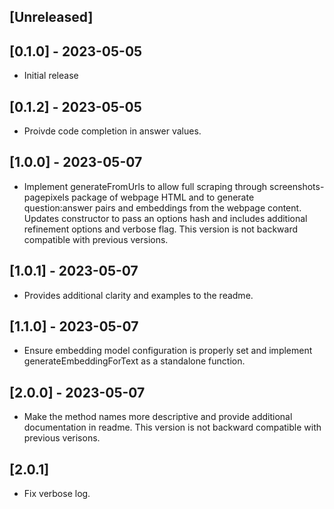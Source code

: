 ## [Unreleased]

## [0.1.0] - 2023-05-05

- Initial release

## [0.1.2] - 2023-05-05

-  Proivde code completion in answer values.

## [1.0.0] - 2023-05-07

-  Implement generateFromUrls to allow full scraping through screenshots-pagepixels package of webpage HTML and to generate question:answer pairs and embeddings from the webpage content. Updates constructor to pass an options hash and includes additional refinement options and verbose flag. This version is not backward compatible with previous versions.

## [1.0.1] - 2023-05-07

-  Provides additional clarity and examples to the readme.

## [1.1.0] - 2023-05-07

-  Ensure embedding model configuration is properly set and implement generateEmbeddingForText as a standalone function.

## [2.0.0] - 2023-05-07

-  Make the method names more descriptive and provide additional documentation in readme.  This version is not backward compatible with previous verisons.

## [2.0.1]

-  Fix verbose log.